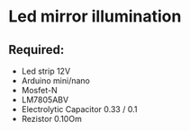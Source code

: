 # Led mirror illumination

## Required:
- Led strip 12V
- Arduino mini/nano
- Mosfet-N
- LM7805ABV
- Electrolytic Capacitor 0.33 / 0.1
- Rezistor 0.10Om